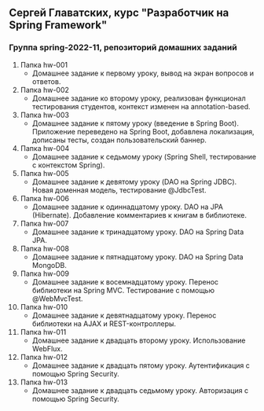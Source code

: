 ## Сергей Главатских, курс "Разработчик на Spring Framework"
### Группа spring-2022-11, репозиторий домашних заданий

1. Папка hw-001
   - Домашнее задание к первому уроку, вывод на экран вопросов и ответов.
2. Папка hw-002
   - Домашнее задание ко второму уроку, реализован функционал тестирования студентов, контекст изменен на annotation-based.
3. Папка hw-003
   - Домашнее задание к пятому уроку (введение в Spring Boot). Приложение переведено на Spring Boot, добавлена локализация, дописаны тесты, создан пользовательский баннер.
4. Папка hw-004
   - Домашнее задание к седьмому уроку (Spring Shell, тестирование с контекстом Spring).
5. Папка hw-005
   - Домашнее задание к девятому уроку (DAO на Spring JDBC). Новая доменная модель, тестирование @JdbcTest.
6. Папка hw-006
   - Домашнее задание к одиннадцатому уроку. DAO на JPA (Hibernate). Добавление комментариев к книгам в библиотеке.
7. Папка hw-007
   - Домашнее задание к тринадцатому уроку. DAO на Spring Data JPA.
8. Папка hw-008
   - Домашнее задание к пятнадцатому уроку. DAO на Spring Data MongoDB.
9. Папка hw-009
   - Домашнее задание к восемнадцатому уроку. Перенос библиотеки на Spring MVC. Тестирование с помощью @WebMvcTest.
10. Папка hw-010
    - Домашнее задание к девятнадцатому уроку. Перенос библиотеки на AJAX и REST-контроллеры.
11. Папка hw-011
    - Домашнее задание к двадцать второму уроку. Использование WebFlux.
12. Папка hw-012
    - Домашнее задание к двадцать пятому уроку. Аутентификация с помощью Spring Security.
13. Папка hw-013
    - Домашнее задание к двадцать седьмому уроку. Авторизация с помощью Spring Security.

